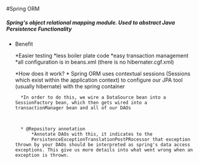 #Spring ORM

##### Spring's object relational mapping module. Used to abstract Java Persistence Functionality


* Benefit

	*Easier testing
	*less boiler plate code
	*easy transaction management
	*all configuration is in beans.xml (there is no hibernater.cgf.xml)
	
	
 	*How does it work?
 		* Spring ORM uses contextual sessions (Sessions which exist within the application context) to configure our JPA tool (usually hibernate) with the spring container
 		
 		*In order to do this, we wire a DataSource bean into a SessionFactory bean, which then gets wired into a transactionManager bean and all of our DAOs
 		
 		
 		
 		* @Repository annotation
 			*Annotate DAOs with this, it indicates to the 
 			PersistenceExceptionTranslationPostPRocessor that exception thrown by your DAOs should be interpreted as spring's data access exceptions. This give us more details into what went wrong when an exception is thrown.
 			
 			
 			